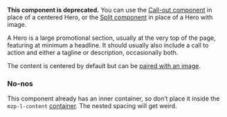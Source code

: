 **This component is deprecated.** You can use the [Call-out component](/components/detail/call-out)
in place of a centered Hero, or the [Split component](/components/detail/split)
in place of a Hero with image.

A Hero is a large promotional section, usually at the very top of the page, featuring
at minimum a headline. It should usually also include a call to action and either
a tagline or description, occasionally both.

The content is centered by default but can be [paired with an image](/components/detail/hero--with-image).

### No-nos
This component already has an inner container, so don’t place it inside
the `mzp-l-content` [container](/components/detail/content-container). The nested
spacing will get weird.
